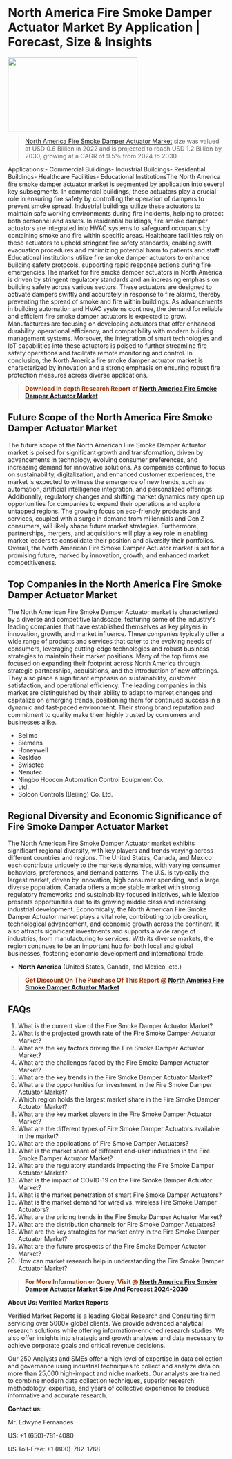<p><h1>North America Fire Smoke Damper Actuator Market By Application | Forecast, Size & Insights</h1><p><img class="aligncenter size-medium wp-image-105565" src="https://ffe5etoiles.com/wp-content/uploads/2025/01/MST7-300x171.png" alt="" width="300" height="171" /></p><blockquote><p><a href="https://www.verifiedmarketreports.com/download-sample/?rid=571664&utm_source=Github-NA&utm_medium=358" target="_blank">North America Fire Smoke Damper Actuator Market</a> size was valued at USD 0.6 Billion in 2022 and is projected to reach USD 1.2 Billion by 2030, growing at a CAGR of 9.5% from 2024 to 2030.</p></blockquote>Applications:- Commercial Buildings- Industrial Buildings- Residential Buildings- Healthcare Facilities- Educational InstitutionsThe North America fire smoke damper actuator market is segmented by application into several key subsegments. In commercial buildings, these actuators play a crucial role in ensuring fire safety by controlling the operation of dampers to prevent smoke spread. Industrial buildings utilize these actuators to maintain safe working environments during fire incidents, helping to protect both personnel and assets. In residential buildings, fire smoke damper actuators are integrated into HVAC systems to safeguard occupants by containing smoke and fire within specific areas. Healthcare facilities rely on these actuators to uphold stringent fire safety standards, enabling swift evacuation procedures and minimizing potential harm to patients and staff. Educational institutions utilize fire smoke damper actuators to enhance building safety protocols, supporting rapid response actions during fire emergencies.The market for fire smoke damper actuators in North America is driven by stringent regulatory standards and an increasing emphasis on building safety across various sectors. These actuators are designed to activate dampers swiftly and accurately in response to fire alarms, thereby preventing the spread of smoke and fire within buildings. As advancements in building automation and HVAC systems continue, the demand for reliable and efficient fire smoke damper actuators is expected to grow. Manufacturers are focusing on developing actuators that offer enhanced durability, operational efficiency, and compatibility with modern building management systems. Moreover, the integration of smart technologies and IoT capabilities into these actuators is poised to further streamline fire safety operations and facilitate remote monitoring and control. In conclusion, the North America fire smoke damper actuator market is characterized by innovation and a strong emphasis on ensuring robust fire protection measures across diverse applications.</p><blockquote><p><span style="color: #993300;"><strong>Download In depth Research Report of <a href="https://www.verifiedmarketreports.com/download-sample/?rid=571664&utm_source=Github-NA&utm_medium=358">North America Fire Smoke Damper Actuator Market</a></strong></span></p></blockquote><h2>Future Scope of the North America Fire Smoke Damper Actuator Market</h2><p>The future scope of the North American Fire Smoke Damper Actuator market is poised for significant growth and transformation, driven by advancements in technology, evolving consumer preferences, and increasing demand for innovative solutions. As companies continue to focus on sustainability, digitalization, and enhanced customer experiences, the market is expected to witness the emergence of new trends, such as automation, artificial intelligence integration, and personalized offerings. Additionally, regulatory changes and shifting market dynamics may open up opportunities for companies to expand their operations and explore untapped regions. The growing focus on eco-friendly products and services, coupled with a surge in demand from millennials and Gen Z consumers, will likely shape future market strategies. Furthermore, partnerships, mergers, and acquisitions will play a key role in enabling market leaders to consolidate their position and diversify their portfolios. Overall, the North American Fire Smoke Damper Actuator market is set for a promising future, marked by innovation, growth, and enhanced market competitiveness.</p><h2>Top Companies in the North America Fire Smoke Damper Actuator Market</h2><p>The North American Fire Smoke Damper Actuator market is characterized by a diverse and competitive landscape, featuring some of the industry's leading companies that have established themselves as key players in innovation, growth, and market influence. These companies typically offer a wide range of products and services that cater to the evolving needs of consumers, leveraging cutting-edge technologies and robust business strategies to maintain their market positions. Many of the top firms are focused on expanding their footprint across North America through strategic partnerships, acquisitions, and the introduction of new offerings. They also place a significant emphasis on sustainability, customer satisfaction, and operational efficiency. The leading companies in this market are distinguished by their ability to adapt to market changes and capitalize on emerging trends, positioning them for continued success in a dynamic and fast-paced environment. Their strong brand reputation and commitment to quality make them highly trusted by consumers and businesses alike.</p><p><ul><li>Belimo </li><li> Siemens </li><li> Honeywell </li><li> Resideo </li><li> Swisotec </li><li> Nenutec </li><li> Ningbo Hoocon Automation Control Equipment Co. </li><li> Ltd. </li><li> Soloon Controls (Beijing) Co. Ltd.</li></ul></p><h2>Regional Diversity and Economic Significance of Fire Smoke Damper Actuator Market</h2><p>The North American Fire Smoke Damper Actuator market exhibits significant regional diversity, with key players and trends varying across different countries and regions. The United States, Canada, and Mexico each contribute uniquely to the market’s dynamics, with varying consumer behaviors, preferences, and demand patterns. The U.S. is typically the largest market, driven by innovation, high consumer spending, and a large, diverse population. Canada offers a more stable market with strong regulatory frameworks and sustainability-focused initiatives, while Mexico presents opportunities due to its growing middle class and increasing industrial development. Economically, the North American Fire Smoke Damper Actuator market plays a vital role, contributing to job creation, technological advancement, and economic growth across the continent. It also attracts significant investments and supports a wide range of industries, from manufacturing to services. With its diverse markets, the region continues to be an important hub for both local and global businesses, fostering economic development and international trade.</p><ul> <li><strong>North America</strong> (United States, Canada, and Mexico, etc.)</li></ul><blockquote><p><span style="color: #993300;"><strong>Get Discount On The Purchase Of This Report @ <a href="https://www.verifiedmarketreports.com/ask-for-discount/?rid=571664&utm_source=Github-NA&utm_medium=358">North America Fire Smoke Damper Actuator Market</a></strong></span></p></blockquote><h2>FAQs</h2><p><ol> <li>What is the current size of the Fire Smoke Damper Actuator Market?</div><div></li> <li>What is the projected growth rate of the Fire Smoke Damper Actuator Market?</div><div></li> <li>What are the key factors driving the Fire Smoke Damper Actuator Market?</div><div></li> <li>What are the challenges faced by the Fire Smoke Damper Actuator Market?</div><div></li> <li>What are the key trends in the Fire Smoke Damper Actuator Market?</div><div></li> <li>What are the opportunities for investment in the Fire Smoke Damper Actuator Market?</div><div></li> <li>Which region holds the largest market share in the Fire Smoke Damper Actuator Market?</div><div></li> <li>What are the key market players in the Fire Smoke Damper Actuator Market?</div><div></li> <li>What are the different types of Fire Smoke Damper Actuators available in the market?</div><div></li> <li>What are the applications of Fire Smoke Damper Actuators?</div><div></li> <li>What is the market share of different end-user industries in the Fire Smoke Damper Actuator Market?</div><div></li> <li>What are the regulatory standards impacting the Fire Smoke Damper Actuator Market?</div><div></li> <li>What is the impact of COVID-19 on the Fire Smoke Damper Actuator Market?</div><div></li> <li>What is the market penetration of smart Fire Smoke Damper Actuators?</div><div></li> <li>What is the market demand for wired vs. wireless Fire Smoke Damper Actuators?</div><div></li> <li>What are the pricing trends in the Fire Smoke Damper Actuator Market?</div><div></li> <li>What are the distribution channels for Fire Smoke Damper Actuators?</div><div></li> <li>What are the key strategies for market entry in the Fire Smoke Damper Actuator Market?</div><div></li> <li>What are the future prospects of the Fire Smoke Damper Actuator Market?</div><div></li> <li>How can market research help in understanding the Fire Smoke Damper Actuator Market?</div><div></li></ol></p><blockquote><p><span style="color: #993300;"><strong>For More Information or Query, Visit @ <a href="https://www.verifiedmarketreports.com/product/fire-smoke-damper-actuator-market/">North America Fire Smoke Damper Actuator Market Size And Forecast 2024-2030</a></strong></span></p></blockquote><p><strong>About Us: Verified Market Reports</strong></p><p>Verified Market Reports is a leading Global Research and Consulting firm servicing over 5000+ global clients. We provide advanced analytical research solutions while offering information-enriched research studies. We also offer insights into strategic and growth analyses and data necessary to achieve corporate goals and critical revenue decisions.</p><p>Our 250 Analysts and SMEs offer a high level of expertise in data collection and governance using industrial techniques to collect and analyze data on more than 25,000 high-impact and niche markets. Our analysts are trained to combine modern data collection techniques, superior research methodology, expertise, and years of collective experience to produce informative and accurate research.</p><p><strong>Contact us:</strong></p><p>Mr. Edwyne Fernandes</p><p>US: +1 (650)-781-4080</p><p>US Toll-Free: +1 (800)-782-1768</p>
